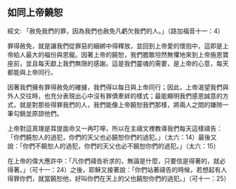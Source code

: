 ## 如同上帝饒恕 ##

經文: 「赦免我們的罪，因為我們也赦免凡虧欠我們的人。」（路加福音十一：4）



罪得赦免，就是讓我們從罪惡的綑綁中得釋放，並回到上帝愛的懷抱中，這即是上帝給人最大的福份與恩寵。因著上帝的饒恕，我們膽敢坦然無懼地來到上帝施恩寶座前，並且每天獻上我們無限的感謝。這是我們靈魂的需要，是上帝的心意，每天都能與上帝同行。

因著我們擁有罪得赦免的確據，我們得以每日與上帝同行；因此，上帝渴望我們與外人交往時，也充分表現出心中沒有罪債牽絆的樣式；最能顯明我們感恩誠意的方式，就是對那些得罪我們的人，我們能像上帝饒恕我們那樣，將兩人之間的嫌隙一筆勾銷並原諒他們。

上帝對這真理是耳提面命又一再叮嚀，所以在主禱文裡教導我們每天這樣禱告：「你們饒恕人的過犯，你們的天父也必饒恕你們的過犯。」（太六：14）最後又說：「你們不饒恕人的過犯，你們的天父也必不饒恕你們的過犯。」（太六：15）

在上帝的偉大應許中：「凡你們禱告祈求的，無論是什麼，只要信是得著的，就必得著。」（可十一：24）之後，耶穌又接著說：「你們站著禱告的時候，若想起有人得罪你們，就當饒恕他，好叫你們在天上的父也饒恕你們的過犯。」（可十一：25）